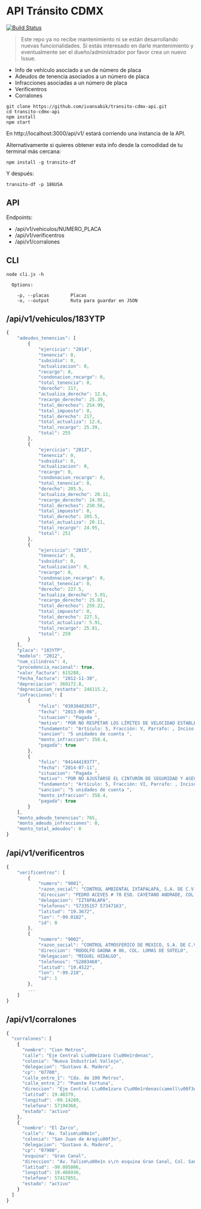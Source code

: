 API Tránsito CDMX
===========
[![Build Status](https://travis-ci.org/ivansabik/transito-cdmx-api.svg?branch=master)](https://travis-ci.org/ivansabik/transito-cdmx-api)

>Este repo ya no recibe mantenimiento ni se están desarrollando nuevas funcionalidades. Si estás interesado en darle mantenimiento y eventualmente ser el dueño/administrador por favor crea un nuevo Issue.

- Info de vehículo asociado a un de número de placa
- Adeudos de tenencia asociados a un número de placa
- Infracciones asociadas a un número de placa
- Verificentros
- Corralones

```
git clone https://github.com/ivansabik/transito-cdmx-api.git
cd transito-cdmx-api
npm install
npm start
```

En http://localhost:3000/api/v1/ estará corriendo una instancia de la API.

Alternativamente si quieres obtener esta info desde la comodidad de tu terminal más cercana:

`npm install -g transito-df`

Y después:

`transito-df -p 186USA`

## API

Endpoints:

- /api/v1/vehiculos/NUMERO_PLACA
- /api/v1/verificentros
- /api/v1/corralones

## CLI

```
node cli.js -h

  Options:

    -p, --placas        Placas
    -o, --output        Ruta para guardar en JSON
```

## /api/v1/vehiculos/183YTP

```javascript
{
    "adeudos_tenencias": [
        {
            "ejercicio": "2014",
            "tenencia": 0,
            "subsidio": 0,
            "actualizacion": 0,
            "recargo": 0,
            "condonacion_recargo": 0,
            "total_tenencia": 0,
            "derecho": 217,
            "actualiza_derecho": 12.6,
            "recargo_derecho": 25.39,
            "total_derechos": 254.99,
            "total_impuesto": 0,
            "total_derecho": 217,
            "total_actualiza": 12.6,
            "total_recargo": 25.39,
            "total": 255
        },
        {
            "ejercicio": "2013",
            "tenencia": 0,
            "subsidio": 0,
            "actualizacion": 0,
            "recargo": 0,
            "condonacion_recargo": 0,
            "total_tenencia": 0,
            "derecho": 205.5,
            "actualiza_derecho": 20.11,
            "recargo_derecho": 24.95,
            "total_derechos": 250.56,
            "total_impuesto": 0,
            "total_derecho": 205.5,
            "total_actualiza": 20.11,
            "total_recargo": 24.95,
            "total": 251
        },
        {
            "ejercicio": "2015",
            "tenencia": 0,
            "subsidio": 0,
            "actualizacion": 0,
            "recargo": 0,
            "condonacion_recargo": 0,
            "total_tenencia": 0,
            "derecho": 227.5,
            "actualiza_derecho": 5.91,
            "recargo_derecho": 25.81,
            "total_derechos": 259.22,
            "total_impuesto": 0,
            "total_derecho": 227.5,
            "total_actualiza": 5.91,
            "total_recargo": 25.81,
            "total": 259
        }
    ],
    "placa": "183YTP",
    "modelo": "2012",
    "num_cilindros": 4,
    "procedencia_nacional": true,
    "valor_factura": 615288,
    "fecha_factura": "2012-11-30",
    "depreciacion": 369172.8,
    "depreciacion_restante": 246115.2,
    "infracciones": [
        {
            "folio": "03038482657",
            "fecha": "2013-09-06",
            "situacion": "Pagada ",
            "motivo": "POR NO RESPETAR LOS LÍMITES DE VELOCIDAD ESTABLECIDOS EN VÍAS PRIMARIAS, EN CASO DE NO HABER SEÑALAMIENTO   LA VELOCIDAD MÁXIMA SERÁ DE 70 KILÓMETROS POR HORA",
            "fundamento": "Artículo: 5, Fracción: V, Parrafo: , Inciso: A",
            "sancion": "5 unidades de cuenta ",
            "monto_infraccion": 358.4,
            "pagada": true
        },
        {
            "folio": "04144419377",
            "fecha": "2014-07-11",
            "situacion": "Pagada ",
            "motivo": "POR NO AJUSTARSE EL CINTURÓN DE SEGURIDAD Y ASEGURARSE QUE LOS DEMÁS PASAJEROS TAMBIÉN SE LO AJUSTEN, CUANDO SE TRATE DE MENORES DE 12 AÑOS O PERSONAS CON DISCAPACIDAD, DEBERÁN SER TRANSPORTADOS UTILIZANDO LOS SISTEMAS DE RETENCIÓN PERTINENTES.",
            "fundamento": "Artículo: 5, Fracción: VI, Parrafo: , Inciso: ",
            "sancion": "5 unidades de cuenta ",
            "monto_infraccion": 358.4,
            "pagada": true
        }
    ],
    "monto_adeudo_tenencias": 765,
    "monto_adeudo_infracciones": 0,
    "monto_total_adeudos": 0
}
```

## /api/v1/verificentros

```javascript
{
	"verificentros": [
		{
			"numero": "9001",
			"razon_social": "CONTROL AMBIENTAL IXTAPALAPA, S.A. DE C.V.",
			"direccion": "PEDRO ACEVES # 70 ESQ. CAYETANO ANDRADE, COL. STA. MARTHA ACATITLA",
			"delegacion": "IZTAPALAPA",
			"telefonos": "57335157 57347163",
			"latitud": "19.3672",
			"lon": "-99.0182",
			"id": 0
		},
		{
			"numero": "9002",
			"razon_social": "CONTROL ATMOSFERICO DE MEXICO, S.A. DE C.V.",
			"direccion": "RODOLFO GAONA # 86, COL. LOMAS DE SOTELO",
			"delegacion": "MIGUEL HIDALGO",
			"telefonos": "52803460",
			"latitud": "19.4522",
			"lon": "-99.218",
			"id": 1
		},
		...
	]
}
```

## /api/v1/corralones

```javascript
{
  "corralones": [
    {
      "nombre": "Cien Metros",
      "calle": "Eje Central L\u00e1zaro C\u00e1rdenas",
      "colonia": "Nueva Industrial Vallejo",
      "delegacion": "Gustavo A. Madero",
      "cp": "07700",
      "calle_entre_1": "Cda. de 100 Metros",
      "calle_entre_2": "Puente Fortuna",
      "direccion": "Eje Central L\u00e1zaro C\u00e1rdenas(camell\u00f3n central) No. S\/N , Col. Nueva Industrial Vallejo",
      "latitud": 19.48379,
      "longitud": -99.14289,
      "telefono": 57194368,
      "estado": "activo"
    },
    {
      "nombre": "El Zarco",
      "calle": "Av. Talism\u00e1n",
      "colonia": "San Juan de Arag\u00f3n",
      "delegacion": "Gustavo A. Madero",
      "cp": "07900",
      "esquina": "Gran Canal",
      "direccion": "Av. Talism\u00e1n s\/n esquina Gran Canal, Col. San Juan de Arag\u00f3n",
      "latitud": -99.095006,
      "longitud": 19.466936,
      "telefono": 57417855,
      "estado": "activo"
    }
  ]
}
```
